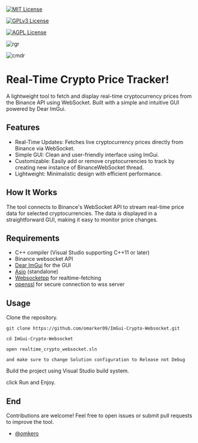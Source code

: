 [![MIT License](https://img.shields.io/badge/License-MIT-green.svg)](https://choosealicense.com/licenses/mit/) 

[![GPLv3 License](https://img.shields.io/badge/License-GPL%20v3-yellow.svg)](https://opensource.org/licenses/)

[![AGPL License](https://img.shields.io/badge/license-AGPL-blue.svg)](http://www.gnu.org/licenses/agpl-3.0)

![rgr](https://github.com/user-attachments/assets/c08f0e92-c828-4980-8336-c28b55ae0a9d)

![cmdr](https://github.com/user-attachments/assets/7f0aac49-af6f-4a11-af7e-b1ca2184d79a)

# Real-Time Crypto Price Tracker!

A lightweight tool to fetch and display real-time cryptocurrency prices from the Binance API using WebSocket. Built with a simple and intuitive GUI powered by Dear ImGui.

## Features

- Real-Time Updates: Fetches live cryptocurrency prices directly from Binance via WebSocket.
- Simple GUI: Clean and user-friendly interface using ImGui.
- Customizable: Easily add or remove cryptocurrencies to track by creating new instance of BinanceWebSocket thread.
- Lightweight: Minimalistic design with efficient performance.

## How It Works
The tool connects to Binance's WebSocket API to stream real-time price data for selected cryptocurrencies. The data is displayed in a straightforward GUI, making it easy to monitor price changes.

## Requirements

- C++ compiler (Visual Studio supporting C++11 or later)
- Binance websocket API
- [Dear ImGui](https://github.com/ocornut/imgui) for the GUI
- [Asio](https://think-async.com/Asio/) (standalone)
- [Websocketpp](https://github.com/zaphoyd/websocketpp) for realtime-fetching
- [openssl](https://github.com/openssl/openssl) for secure connection to wss server

## Usage
Clone the repository.

`git clone https://github.com/omarker09/ImGui-Crypto-Websocket.git`

`cd ImGui-Crypto-Websocket`

`open realtime_crypto_websocket.sln`

`and make sure to change Solution configuration to Release not Debug`

Build the project using Visual Studio build system.

click Run and Enjoy.

## End

Contributions are welcome! Feel free to open issues or submit pull requests to improve the tool.

- [@omkero](https://github.com/omkero) 
